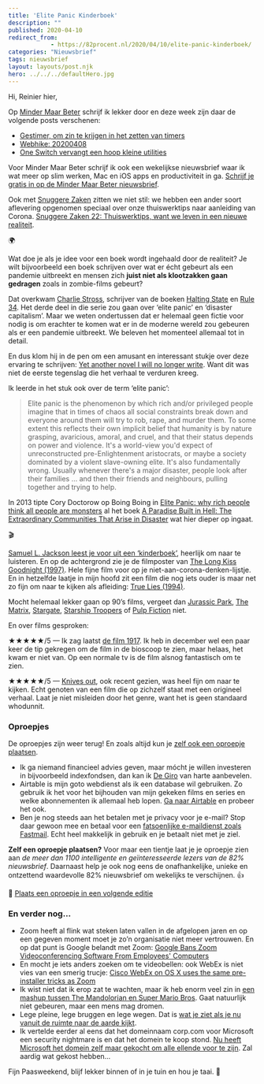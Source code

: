 ```yaml
---
title: 'Elite Panic Kinderboek'
description: ""
published: 2020-04-10
redirect_from: 
            - https://82procent.nl/2020/04/10/elite-panic-kinderboek/
categories: "Nieuwsbrief"
tags: nieuwsbrief	
layout: layouts/post.njk
hero: ../../../defaultHero.jpg
---
```

<!-- wp:paragraph -->

Hi, Reinier hier,

<!-- /wp:paragraph -->

<!-- wp:paragraph -->

Op [Minder Maar Beter](https://mindermaarbeter.nl) schrijf ik lekker door en deze week zijn daar de volgende posts verschenen:

<!-- /wp:paragraph -->

<!-- wp:list -->

- [Gestimer, om zin te krijgen in het zetten van timers](https://mindermaarbeter.nl/apptips/gestimer-om-zin-te-krijgen-in-het-zetten-van-timers/)
- [Webhike: 20200408](https://mindermaarbeter.nl/webhike/webhike-20200408/)
- [One Switch vervangt een hoop kleine utilities](https://mindermaarbeter.nl/apptips/one-switch-vervangt-een-hoop-kleine-utilities/)

<!-- /wp:list -->

<!-- wp:paragraph -->

Voor Minder Maar Beter schrijf ik ook een wekelijkse nieuwsbrief waar ik wat meer op slim werken, Mac en iOS apps en productiviteit in ga. [Schrijf je gratis in op de Minder Maar Beter nieuwsbrief](https://mindermaarbeter.nl/blijf-op-de-hoogte/).

<!-- /wp:paragraph -->

<!-- wp:paragraph -->

Ook met [Snuggere Zaken](https://www.snuggerezaken.nl) zitten we niet stil: we hebben een ander soort aflevering opgenomen speciaal over onze thuiswerktips naar aanleiding van Corona. [Snuggere Zaken 22: Thuiswerktips, want we leven in een nieuwe realiteit](https://www.snuggerezaken.nl/22).

<!-- /wp:paragraph -->

<!-- wp:paragraph -->

🌍

<!-- /wp:paragraph -->

<!-- wp:paragraph -->

Wat doe je als je idee voor een boek wordt ingehaald door de realiteit? Je wilt bijvoorbeeld een boek schrijven over wat er écht gebeurt als een pandemie uitbreekt en mensen zich **juist niet als klootzakken gaan gedragen** zoals in zombie-films gebeurt?

<!-- /wp:paragraph -->

<!-- wp:paragraph -->

Dat overkwam [Charlie Stross](https://www.antipope.org/charlie/), schrijver van de boeken [Halting State](https://www.goodreads.com/book/show/222472.Halting_State) en [Rule 34](https://www.goodreads.com/book/show/8853299-rule-34). Het derde deel in die serie zou gaan over ‘elite panic’ en ‘disaster capitalism’. Maar we weten ondertussen dat er helemaal geen fictie voor nodig is om erachter te komen wat er in de moderne wereld zou gebeuren als er een pandemie uitbreekt. We beleven het momenteel allemaal tot in detail.

<!-- /wp:paragraph -->

<!-- wp:paragraph -->

En dus klom hij in de pen om een amusant en interessant stukje over deze ervaring te schrijven: [Yet another novel I will no longer write](https://www.antipope.org/charlie/blog-static/2020/04/reality-keeps-stealing-my-line.html). Want dit was niet de eerste tegenslag die het verhaal te verduren kreeg.

<!-- /wp:paragraph -->

<!-- wp:paragraph -->

Ik leerde in het stuk ook over de term ‘elite panic’:

<!-- /wp:paragraph -->

<!-- wp:quote -->

> Elite panic is the phenomenon by which rich and/or privileged people imagine that in times of chaos all social constraints break down and everyone around them will try to rob, rape, and murder them. To some extent this reflects their own implicit belief that humanity is by nature grasping, avaricious, amoral, and cruel, and that their status depends on power and violence. It's a world-view you'd expect of unreconstructed pre-Enlightenment aristocrats, or maybe a society dominated by a violent slave-owning elite. It's also fundamentally wrong. Usually whenever there's a major disaster, people look after their families … and then their friends and neighbours, pulling together and trying to help.

<!-- /wp:quote -->

<!-- wp:paragraph -->

In 2013 tipte Cory Doctorow op Boing Boing in [Elite Panic: why rich people think all people are monsters](https://boingboing.net/2013/04/14/elite-panic-why-rich-people-t.html) al het boek [A Paradise Built in Hell: The Extraordinary Communities That Arise in Disaster](https://www.goodreads.com/book/show/6444492-a-paradise-built-in-hell) wat hier dieper op ingaat.

<!-- /wp:paragraph -->

<!-- wp:paragraph -->

🎬

<!-- /wp:paragraph -->

<!-- wp:paragraph -->

[Samuel L. Jackson leest je voor uit een ‘kinderboek’](https://youtu.be/sSrbxyna4z4?t=370), heerlijk om naar te luisteren. En op de achtergrond zie je de filmposter van [The Long Kiss Goodnight (1997)](https://en.wikipedia.org/wiki/The_Long_Kiss_Goodnight). Hele fijne film voor op je niet-aan-corona-denken-lijstje. En in hetzelfde laatje in mijn hoofd zit een film die nog iets ouder is maar net zo fijn om naar te kijken als afleiding: [True Lies (1994)](https://en.wikipedia.org/wiki/True_Lies).

<!-- /wp:paragraph -->

<!-- wp:paragraph -->

Mocht helemaal lekker gaan op 90’s films, vergeet dan [Jurassic Park](https://www.imdb.com/title/tt0107290/), [The Matrix](https://www.imdb.com/title/tt0133093), [Stargate](https://www.imdb.com/title/tt0111282), [Starship Troopers](https://www.imdb.com/title/tt0120201/) of [Pulp Fiction](https://www.imdb.com/title/tt0110912) niet.

<!-- /wp:paragraph -->

<!-- wp:paragraph -->

En over films gesproken:

<!-- /wp:paragraph -->

<!-- wp:paragraph -->

★★★★★/5 — Ik zag laatst [de film 1917](https://www.imdb.com/title/tt8579674/). Ik heb in december wel een paar keer de tip gekregen om de film in de bioscoop te zien, maar helaas, het kwam er niet van. Op een normale tv is de film alsnog fantastisch om te zien.

<!-- /wp:paragraph -->

<!-- wp:paragraph -->

★★★★★/5 — [Knives out](https://www.imdb.com/title/tt8946378/), ook recent gezien, was heel fijn om naar te kijken. Echt genoten van een film die op zichzelf staat met een origineel verhaal. Laat je niet misleiden door het genre, want het is geen standaard whodunnit.

<!-- /wp:paragraph -->

<!-- wp:heading {"level":3} -->

### Oproepjes

<!-- /wp:heading -->

<!-- wp:paragraph -->

De oproepjes zijn weer terug! En zoals altijd kun je [zelf ook een oproepje plaatsen](https://82procent.nl/plaats-een-oproepje/).

<!-- /wp:paragraph -->

<!-- wp:list -->

- Ik ga niemand financieel advies geven, maar mócht je willen investeren in bijvoorbeeld indexfondsen, dan kan ik [De Giro](https://www.degiro.nl/start-met-beleggen.html?id=VHLD38S3&referral_name=R%20Ladan&utm_source=mgm) van harte aanbevelen.
- Airtable is mijn goto webdienst als ik een database wil gebruiken. Zo gebruik ik het voor het bijhouden van mijn gekeken films en series en welke abonnementen ik allemaal heb lopen. [Ga naar Airtable](https://airtable.com/invite/r/W0nbwRR1) en probeer het ook.
- Ben je nog steeds aan het betalen met je privacy voor je e-mail? Stop daar gewoon mee en betaal voor een [fatsoenlijke e-maildienst zoals Fastmail](https://www.fastmail.com/?STKI=16948328). Echt heel makkelijk in gebruik en je betaalt niet met je ziel.

<!-- /wp:list -->

<!-- wp:paragraph -->

**Zelf een oproepje plaatsen?** Voor maar een tientje laat je je oproepje zien aan _de meer dan 1100 intelligente en geïnteresseerde lezers van de 82% nieuwsbrief_. Daarnaast help je ook nog eens de onafhankelijke, unieke en ontzettend waardevolle 82% nieuwsbrief om wekelijks te verschijnen. 👍

<!-- /wp:paragraph -->

<!-- wp:paragraph -->

🌟 [Plaats een oproepje in een volgende editie](https://82procent.nl/plaats-een-oproepje/)

<!-- /wp:paragraph -->

<!-- wp:heading {"level":3} -->

### En verder nog…

<!-- /wp:heading -->

<!-- wp:list -->

- Zoom heeft al flink wat steken laten vallen in de afgelopen jaren en op een gegeven moment moet je zo’n organisatie niet meer vertrouwen. En op dat punt is Google belandt met Zoom: [Google Bans Zoom Videoconferencing Software From Employees' Computers](https://www.buzzfeednews.com/article/pranavdixit/google-bans-zoom)
- En mocht je iets anders zoeken om te videobellen: ook WebEx is niet vies van een smerig trucje: [Cisco WebEx on OS X uses the same pre-installer tricks as Zoom](https://news.ycombinator.com/item?id=22815583)
- Ik wist niet dat ik erop zat te wachten, maar ik heb enorm veel zin in [een mashup tussen The Mandolorian en Super Mario Bros](https://www.artstation.com/artwork/aRW5Z0). Gaat natuurlijk niet gebeuren, maar een mens mag dromen.
- Lege pleine, lege bruggen en lege wegen. Dat is [wat je ziet als je nu vanuit de ruimte naar de aarde kijkt](https://www.bloomberg.com/features/2020-coronavirus-satellite-photos-before-after/).
- Ik vertelde eerder al eens dat het domeinnaam corp.com voor Microsoft een security nightmare is en dat het domein te koop stond. [Nu heeft Microsoft het domein zelf maar gekocht om alle ellende voor te zijn](https://krebsonsecurity.com/2020/04/microsoft-buys-corp-com-so-bad-guys-cant/). Zal aardig wat gekost hebben…

<!-- /wp:list -->

<!-- wp:paragraph -->

Fijn Paasweekend, blijf lekker binnen of in je tuin en hou je taai. 👋

<!-- /wp:paragraph -->

<!-- wp:block {"ref":214} /-->
